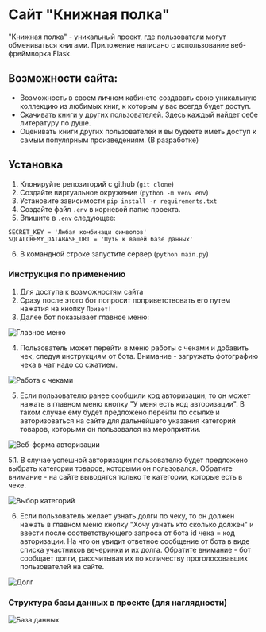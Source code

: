 # Сайт "Книжная полка"

"Книжная полка" - уникальный проект, где пользователи могут обмениваться книгами. Приложение написано с использование веб-фреймворка Flask.

## Возможности сайта:
- Возможность в своем личном кабинете создавать свою уникальную коллекцию из любимых книг, к которым у вас всегда будет доступ.
- Скачивать книги у других пользователей. Здесь каждый найдет себе литературу по душе.
- Оценивать книги других пользователей и вы будеете иметь доступ к самым популярным произведениям. (В разработке) 

## Установка

1. Клонируйте репозиторий с github (`git clone`)
2. Создайте виртуальное окружение (`python -m venv env`)
3. Установите зависимости `pip install -r requirements.txt`
4. Создайте файл `.env` в корневой папке проекта.
5. Впишите в `.env` следующее:
```
SECRET_KEY = 'Любая комбинаци символов'
SQLALCHEMY_DATABASE_URI = 'Путь к вашей базе данных'
```
6. В командной строке запустите сервер (`python main.py`)

### Инструкция по применению

1. Для доступа к возможностям сайта
2. Сразу после этого бот попросит поприветствовать его путем нажатия на кнопку `Привет!`
3. Далее бот показывает главное меню:

![Главное меню](https://raw.githubusercontent.com/Vladislav-opto/Shopping_Bot_Final/main/images/%D0%A1%D0%BD%D0%B8%D0%BC%D0%BE%D0%BA3.PNG)

4. Пользователь может перейти в меню работы с чеками и добавить чек, следуя инструкциям от бота.
Внимание - загружать фотографию чека в чат надо со сжатием.

![Работа с чеками](https://raw.githubusercontent.com/Vladislav-opto/Shopping_Bot_Final/main/images/%D0%A1%D0%BD%D0%B8%D0%BC%D0%BE%D0%BA1.PNG)

5. Если пользователю ранее сообщили код авторизации, то он может нажать в главном меню кнопку "У меня есть код авторизации". В таком случае ему будет предложено перейти по ссылке и авторизоваться на сайте для дальнейшего указания категорий товаров, которыми он пользовался на мероприятии.

![Веб-форма авторизации](https://raw.githubusercontent.com/Vladislav-opto/Shopping_Bot_Final/main/images/%D0%A1%D0%BD%D0%B8%D0%BC%D0%BE%D0%BA5.PNG)

5.1. В случае успешной авторизации пользователю будет предложено выбрать категории товаров, которыми он пользовался.
Обратите внимание - на сайте выводятся только те категории, которые есть в чеке.

![Выбор категорий](https://raw.githubusercontent.com/Vladislav-opto/Shopping_Bot_Final/main/images/%D0%A1%D0%BD%D0%B8%D0%BC%D0%BE%D0%BA6.PNG)

6. Если пользователь желает узнать долги по чеку, то он должен нажать в главном меню кнопку "Хочу узнать кто сколько должен" и ввести после соответствующего запроса от бота id чека = код авторизации.
На что он увидит ответное сообщение от бота в виде списка участников вечеринки и их долга.
Обратите внимание - бот сообщает долги, рассчитывая их по количеству проголосовавших пользователей на сайте.

![Долг](https://raw.githubusercontent.com/Vladislav-opto/Shopping_Bot_Final/main/images/%D0%A1%D0%BD%D0%B8%D0%BC%D0%BE%D0%BA4.PNG)

### Структура базы данных в проекте (для наглядности)

![База данных](https://raw.githubusercontent.com/Vladislav-opto/Shopping_Bot_Final/main/images/db_image.jpg)
